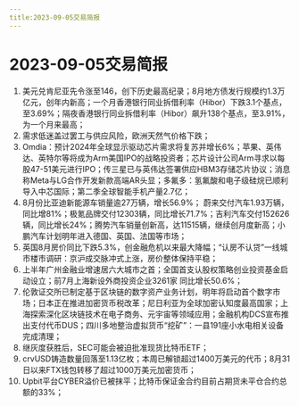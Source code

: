 ```yaml
---
title:2023-09-05交易简报
---
```

# 2023-09-05交易简报
1. 美元兑肯尼亚先令涨至146，创下历史最高纪录；8月地方债发行规模约1.3万亿元，创年内新高；一个月香港银行同业拆借利率（Hibor）下跌3.1个基点，至3.69%；隔夜香港银行同业拆借利率（Hibor）飙升138个基点，至3.91%，为一个月来最高；
2. 需求低迷盖过罢工与供应风险，欧洲天然气价格下跌；
3. Omdia：预计2024年全球显示驱动芯片需求将复苏并增长6%；苹果、英伟达、英特尔等将成为Arm美国IPO的战略投资者；芯片设计公司Arm寻求以每股47-51美元进行IPO；传三星已与英伟达签署供应HBM3存储芯片协议；消息称Meta与LG合作开发新款高端AR头显；多氟多：氢氟酸和电子级硅烷已顺利导入中芯国际；第二季全球智能手机产量2.7亿；
4. 8月份比亚迪新能源车销量逾27万辆，增长56.9%； 蔚来交付汽车1.93万辆，同比增81%；极氪品牌交付12303辆，同比增长71.7%；吉利汽车交付152626辆，同比增长24%；腾势汽车销量创新高，达11515辆，继续创月度新高；小鹏汽车计划明年进入德国、英国、法国等市场；
5. 英国8月房价同比下跌5.3%，创金融危机以来最大降幅；“认房不认贷”一线城市楼市调研：京沪成交脉冲式上涨，房价整体保持平稳；
6. 上半年广州金融业增速居六大城市之首；全国首支认股权策略创业投资基金启动设立；前7月上海新设外商投资企业3261家 同比增长50.6%；
7. 伦敦证交所已制定基于区块链的数字资产业务计划，明年将启动首个数字市场；日本正在推进加密货币税改革；尼日利亚为全球加密认知度最高国家；上海探索深化区块链技术在电子商务、元宇宙等领域应用；金融机构DCS宣布推出支付代币DUS；四川多地整治虚拟货币“挖矿”：一县191座小水电相关设备完成清理；
8. 继灰度获胜后，SEC可能会被迫批准现货比特币ETF；
9. crvUSD铸造数量回落至1.13亿枚；本周已解锁超过1400万美元的代币；8月31日以来FTX钱包转移了超过1000万美元加密货币；
10. Upbit平台CYBER溢价已被抹平；比特币保证金合约目前占期货未平仓合约总额的33%；
​
